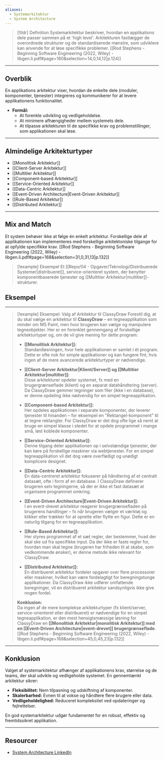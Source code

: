 ```yaml
---
aliases:
  - Systemarkitektur
  - System Architecture
---
```

> [!tldr] Definition
> Systemarkitektur beskriver, hvordan en applikations dele passer sammen på et 'high level'. Arkitekturen fastlægger de overordnede strukturer og de standardiserede mønstre, som udviklere kan anvende for at løse specifikke problemer.
> [[Rod Stephens - Beginning Software Engineering (2022, Wiley) - libgen.li.pdf#page=160&selection=14,0,14,12|p.124]]

---

## Overblik
  En applikations arkitektur viser, hvordan de enkelte dele (moduler, komponenter, tjenester) integreres og kommunikerer for at levere applikationens funktionalitet.

- **Formål:**  
  - At forenkle udvikling og vedligeholdelse.
  - At minimere afhængigheder mellem systemets dele.
  - At tilpasse arkitekturen til de specifikke krav og problemstillinger, som applikationen skal løse.

---

## Almindelige Arkitekturtyper
- [[Monolitisk Arkitektur]]
- [[Client-Server Arkitektur]]
- [[Multitier Arkitektur]]
- [[Component-based Arkitektur]]
- [[Service-Oriented Arkitektur]]
- [[Data-Centric Arkitektur]]
- [[Event-Driven Architecture|Event-Driven Arkitektur]]
- [[Rule-Based Arkitektur]]
- [[Distributed Arkitektur]]

---

## Mix and Match
  Et system behøver ikke at følge én enkelt arkitektur. Forskellige dele af applikationen kan implementeres med forskellige arkitektoniske tilgange for at opfylde specifikke krav.
[[Rod Stephens - Beginning Software Engineering (2022, Wiley) - libgen.li.pdf#page=168&selection=31,0,31,13|p.132]]

> [!example] Eksempel
> Et [[Repo/04 - Opgaver/Teknologi/Distribuerede Systemer|distribueret]], service-orienteret system, der benytter komponentbaserede tjenester og [[Multitier Arkitektur|multitier]]-strukturer.

## Eksempel
---
> [!example] Eksempel: Valg af Arkitektur til ClassyDraw
> Forestil dig, at du skal vælge en arkitektur til **ClassyDraw** – en tegneapplikation som minder om MS Paint, men hvor brugeren kan vælge og manipulere tegneobjekter. Her er en forenklet gennemgang af forskellige arkitekturtyper og, om de vil give mening for dette program:
>
>- **[[Monolitisk Arkitektur]]:**  
>  Standardløsningen, hvor hele applikationen er samlet i ét program. Dette er ofte nok for simple applikationer og kan fungere fint, hvis ingen af de mere avancerede arkitekturtyper er nødvendige.
>
>- **[[Client-Server Arkitektur|Klient/Server]] og [[Multitier Arkitektur|multitier]]:**  
>  Disse arkitekturer opdeler systemet, fx med en brugergrænseflade (klient) og en separat datahåndtering (server). Da ClassyDraw gemmer tegninger som filer (ikke i en database), er denne opdeling ikke nødvendig for en simpel tegneapplikation.
>
>- **[[Component-based Arkitektur]]:**  
>  Her opdeles applikationen i separate komponenter, der leverer tjenester til hinanden – for eksempel en "Rektangel-komponent" til at tegne rektangler. For ClassyDraw er det dog ofte lige så nemt at bruge en simpel klasse i stedet for at opdele programmet i mange små, løst koblede komponenter.
>
>- **[[Service-Oriented Arkitektur]]:**  
>  Denne tilgang deler applikationen op i selvstændige tjenester, der kan køre på forskellige maskiner via webtjenester. For en simpel tegneapplikation vil det dog være overflødigt og unødigt komplicere designet.
>
>- **[[Data-Centric Arkitektur]]:**  
>  En data-centreret arkitektur fokuserer på håndtering af et centralt datasæt, ofte i form af en database. I ClassyDraw definerer brugeren selv tegningerne, så der er ikke et fast datasæt at organisere programmet omkring.
>
>- **[[Event-Driven Architecture|Event-Driven Arkitektur]]:**  
>  I en event-drevet arkitektur reagerer brugergrænsefladen på brugerens handlinger – fx når brugeren vælger et værktøj og klikker eller trækker for at oprette eller flytte en figur. Dette er en naturlig tilgang for en tegneapplikation.
>
>- **[[Rule-Based Arkitektur]]:**  
>  Her styres programmet af et sæt regler, der bestemmer, hvad der skal ske ud fra specifikke input. Da der ikke er faste regler for, hvordan man skal tegne (brugeren har friheden til at skabe, som vedkommende ønsker), er denne metode ikke relevant for ClassyDraw.
>
>- **[[Distributed Arkitektur]]:**  
>  En distribueret arkitektur fordeler opgaver over flere processorer eller maskiner, hvilket kan være fordelagtigt for beregningstunge applikationer. Da ClassyDraw ikke udfører omfattende beregninger, vil en distribueret arkitektur sandsynligvis ikke give nogen fordel.
>
> **Konklusion:**  
> Da ingen af de mere komplekse arkitekturtyper (fx klient/server, service-orienteret eller distribueret) er nødvendige for en simpel tegneapplikation, er den mest hensigtsmæssige løsning for ClassyDraw en **[[Monolitisk Arkitektur|monolitisk Arkitektur]] med en [[Event-Driven Architecture|event-drevet]] brugergrænseflade**.
> [[Rod Stephens - Beginning Software Engineering (2022, Wiley) - libgen.li.pdf#page=168&selection=45,0,45,23|p.132]]

---

## Konklusion
Valget af systemarkitektur afhænger af applikationens krav, størrelse og de teams, der skal udvikle og vedligeholde systemet. En gennemtænkt arkitektur sikrer:

- **Fleksibilitet:** Nem tilpasning og udskiftning af komponenter.
- **Skalerbarhed:** Evnen til at vokse og håndtere flere brugere eller data.
- **Vedligeholdelighed:** Reduceret kompleksitet ved opdateringer og fejlrettelser.

En god systemarkitektur udgør fundamentet for en robust, effektiv og fremtidssikret applikation.

---

## Resourcer
- [System Architecture LinkedIn](https://www.linkedin.com/learning/software-architecture-foundations/what-s-the-job-traditional-architects?resume=false&u=57075649)